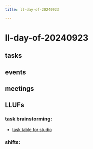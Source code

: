 ```yaml
---
title: ll-day-of-20240923

---
```


# ll-day-of-20240923

## tasks


## events


## meetings


## LLUFs

### task brainstorming: 

* [task table for studio](https://airtable.com/appN3NB28TdhG2S7x/tblHsMq7e2MwOiqsd/viwAYqLBckEODBII1?blocks=hide)

### shifts:
